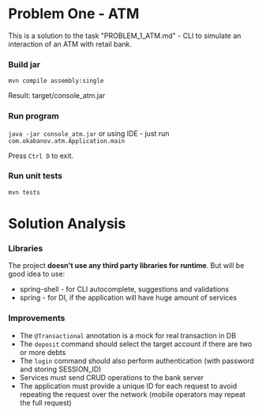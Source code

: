 Problem One - ATM
=================
This is a solution to the task "PROBLEM_1_ATM.md" - CLI to simulate an interaction of an ATM with retail bank.

### Build jar

`mvn compile assembly:single`

Result: target/console_atm.jar

### Run program

`java -jar console_atm.jar` or using IDE - just run `com.okabanov.atm.Application.main`

Press `Ctrl D` to exit.

### Run unit tests

`mvn tests`

Solution Analysis
=================

### Libraries

The project **doesn't use any third party libraries for runtime**. But will be good idea to use:

* spring-shell - for CLI autocomplete, suggestions and validations
* spring - for DI, if the application will have huge amount of services

### Improvements

* The `@Transactional` annotation is a mock for real transaction in DB 
* The `deposit` command should select the target account if there are two or more debts
* The `login` command should also perform authentication (with password and storing SESSION_ID)
* Services must send CRUD operations to the bank server
* The application must provide a unique ID for each request to avoid repeating the request over the network (mobile
  operators may repeat the full request)